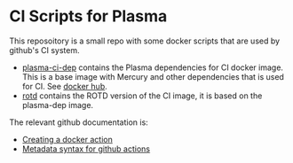 CI Scripts for Plasma
=====================

This reposoitory is a small repo with some docker scripts that are used by
github's CI system.

 * [plasma-ci-dep](plasma-ci-dep) contains the Plasma dependencies for CI
   docker image.
   This is a base image with Mercury and other dependencies that is
   used for CI.
   See [docker hub](https://hub.docker.com/r/paulbone/plasma-ci-dep).
 * [rotd](rotd) contains the ROTD version of the CI image, it is based on
   the plasma-dep image.

The relevant github documentation is:

 * [Creating a docker action](https://help.github.com/en/actions/building-actions/creating-a-docker-container-action)
 * [Metadata syntax for github actions](https://help.github.com/en/actions/building-actions/metadata-syntax-for-github-actions)

